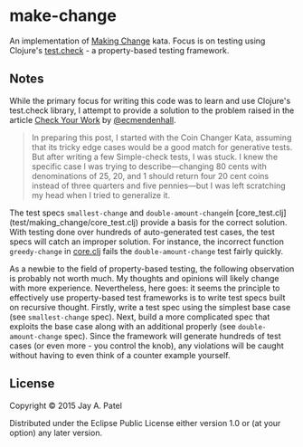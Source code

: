 # make-change

An implementation of [Making
Change](http://craftsmanship.sv.cmu.edu/katas/making-change) kata. Focus
is on testing using Clojure's
[test.check](https://github.com/clojure/test.check) - a property-based testing
framework.

## Notes

While the primary focus for writing this code was to learn and use Clojure's
test.check library, I attempt to provide a solution to the problem
raised in the article [Check Your
Work](http://blog.8thlight.com/connor-mendenhall/2013/10/31/check-your-work.html)
by [@ecmendenhall](https://github.com/ecmendenhall).

> In preparing this post, I started with the Coin Changer Kata, assuming that
 its tricky edge cases would be a good match for generative tests. But after
 writing a few Simple-check tests, I was stuck. I knew the specific case I was
 trying to describe—changing 80 cents with denominations of 25, 20, and 1 should
 return four 20 cent coins instead of three quarters and five pennies—but I was
 left scratching my head when I tried to generalize it.

The test specs  `smallest-change` and `double-amount-change`in [core_test.clj]
(test/making_change/core_test.clj) provide a basis for the correct solution.
With testing done over hundreds of auto-generated test cases, the test specs
will catch an improper solution. For instance, the incorrect function
`greedy-change` in [core.clj](src/making_change/core.clj) fails the
`double-amount-change` test fairly quickly.

As a newbie to the field of property-based testing, the following observation
is probably not worth much. My thoughts and opinions will likely change with
more experience. Nevertheless, here goes: it seems the principle to effectively
use property-based test frameworks is to write test specs built on recursive
thought. Firstly, write a test spec using the simplest base case (see
`smallest-change` spec). Next, build a more complicated spec that exploits
the base case along with an additional properly (see `double-amount-change`
spec). Since the framework will generate hundreds of test cases (or even more -
you control the knob), any violations will be caught without having to
even think of a counter example yourself.

## License

Copyright © 2015 Jay A. Patel

Distributed under the Eclipse Public License either version 1.0 or (at
your option) any later version.

